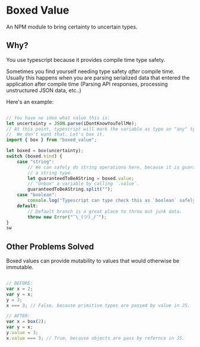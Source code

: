 # Boxed Value

An NPM module to bring certainty to uncertain types.

## Why?

You use typescript because it provides compile time type safety.

Sometimes you find yourself needing type safety *after* compile time.
Usually this happens when you are parsing serialized data that entered the application after compile time (Parsing API responses, processing unstructured JSON data, etc..)  

Here's an example:

```typescript

// You have no idea what value this is:
let uncertainty = JSON.parse(iDontKnowYouTellMe);
// At this point, typescript will mark the variable as type an "any" type.
//  We don't want that. Let's box it.
import { box } from "boxed_value";

let boxed = box(uncertainty);
switch (boxed.kind) {
    case "string":
        // We can safely do string operations here, because it is guaranteed to be
        // a string type.
        let guaranteedToBeAString = boxed.value;
        // "Unbox" a variable by calling `.value`.
        guaranteedToBeAString.split("");
    case "boolean":
        console.log("Typescript can type check this as `boolean` safely now!");
    default:
        // Default branch is a great place to throw out junk data.
        throw new Error("¯\_(ツ)_/¯");
}
sw
```

## Other Problems Solved

Boxed values can provide mutability to values that would otherwise be immutable.

```typescript

// BEFORE:
var x = 2;
var y = x;
y = 3;
x === 3; // False, because primitive types are passed by value in JS.

// AFTER:
var x = box(2);
var y = x;
y.value = 3;
x.value === 3; // True, because objects are pass by refernce in JS.

```